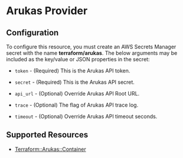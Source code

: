 # Arukas Provider

## Configuration

To configure this resource, you must create an AWS Secrets Manager secret with the name **terraform/arukas**. The below arguments may be included as the key/value or JSON properties in the secret:

* `token` - (Required) This is the Arukas API token.

* `secret` - (Required) This is the Arukas API secret.

* `api_url` - (Optional) Override Arukas API Root URL.

* `trace` - (Optional) The flag of Arukas API trace log.

* `timeout` - (Optional) Override Arukas API timeout seconds.


## Supported Resources

* [Terraform::Arukas::Container](docs/providers/arukas/Container.md)